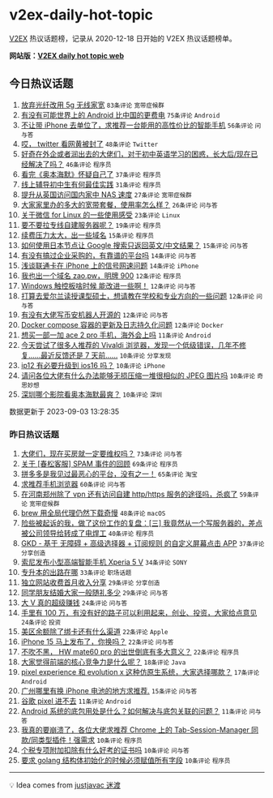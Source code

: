 # v2ex-daily-hot-topic

[V2EX](https://www.v2ex.com/) 热议话题榜，记录从 2020-12-18 日开始的 V2EX 热议话题榜单。

**网站版：[V2EX daily hot topic web](https://boojack.github.io/v2ex-daily-hot-topic-web/)**

## 今日热议话题

<!-- TODAY BEGIN -->

1. [放弃光纤改用 5g 无线家宽](https://www.v2ex.com/t/970460) `83条评论` `宽带症候群`
1. [有没有可能世界上的 Android 比中国的更费电](https://www.v2ex.com/t/970505) `75条评论` `Android`
1. [不让带 iPhone 去单位了，求推荐一台能用的高性价比的智能手机](https://www.v2ex.com/t/970495) `56条评论` `问与答`
1. [哎， twitter 看网黄被封了](https://www.v2ex.com/t/970467) `48条评论` `Twitter`
1. [好奇在外企或者润出去的大佬们，对于初中英语学习的困惑，长大后/现在已经解决了吗？](https://www.v2ex.com/t/970536) `46条评论` `程序员`
1. [看完《奥本海默》怀疑自己了](https://www.v2ex.com/t/970545) `37条评论` `程序员`
1. [线上辅导初中生有何最佳实践](https://www.v2ex.com/t/970470) `31条评论` `程序员`
1. [提升从英国访问国内家中 NAS 速度](https://www.v2ex.com/t/970555) `27条评论` `宽带症候群`
1. [大家家里办的多大的宽带套餐，使用率怎么样？](https://www.v2ex.com/t/970503) `26条评论` `问与答`
1. [关于微信 for Linux 的一些使用感受](https://www.v2ex.com/t/970506) `23条评论` `Linux`
1. [要不要拉专线自建服务器呢？](https://www.v2ex.com/t/970537) `19条评论` `程序员`
1. [续费压力太大，出一些域名](https://www.v2ex.com/t/970535) `15条评论` `程序员`
1. [如何使用日本节点让 Google 搜索只返回英文/中文结果？](https://www.v2ex.com/t/970489) `15条评论` `问与答`
1. [有没有搞过企业采购的，有靠谱的平台吗](https://www.v2ex.com/t/970554) `14条评论` `问与答`
1. [浅谈联通卡在 iPhone 上的信号网速问题](https://www.v2ex.com/t/970490) `14条评论` `iPhone`
1. [我也出一个域名 zao.pw，明牌 900](https://www.v2ex.com/t/970583) `12条评论` `程序员`
1. [Windows 触控板啥时候 能改进一些啊！](https://www.v2ex.com/t/970547) `12条评论` `问与答`
1. [打算去爱尔兰读授课型硕士，想请教在学校和专业方向的一些问题](https://www.v2ex.com/t/970543) `12条评论` `问与答`
1. [有没有大佬写币安机器人开源的](https://www.v2ex.com/t/970497) `12条评论` `问与答`
1. [Docker compose 容器的更新及日志持久化问题](https://www.v2ex.com/t/970468) `12条评论` `Docker`
1. [想买一部一加 ace 2 pro 手机，海外会上吗](https://www.v2ex.com/t/970488) `11条评论` `Android`
1. [今天尝试了很多人推荐的 Vivaldi 浏览器，发现一个低级错误，几年不修复……最近反馈还是 7 天前……](https://www.v2ex.com/t/970573) `10条评论` `分享发现`
1. [ip12 有必要升级到 ios16 吗？](https://www.v2ex.com/t/970526) `10条评论` `iPhone`
1. [请问各位大佬有什么办法能够无损压缩一堆很相似的 JPEG 图片吗](https://www.v2ex.com/t/970501) `10条评论` `奇思妙想`
1. [深圳哪个影院看奥本海默最爽？](https://www.v2ex.com/t/970482) `10条评论` `深圳`

数据更新于 2023-09-03 13:28:35

<!-- TODAY END -->

### 昨日热议话题

<!-- YESTERDAY BEGIN -->

1. [大佬们，现在买房就一定要维权吗？](https://www.v2ex.com/t/970297) `73条评论` `问与答`
1. [关于 [春松客服] SPAM 事件的回顾](https://www.v2ex.com/t/970315) `69条评论` `程序员`
1. [拼多多是我见过最恶心的平台，没有之一！](https://www.v2ex.com/t/970281) `65条评论` `淘宝`
1. [求推荐手机浏览器](https://www.v2ex.com/t/970283) `60条评论` `问与答`
1. [在河南郑州除了 vpn 还有访问自建 http/https 服务的途径吗，杀疯了](https://www.v2ex.com/t/970368) `59条评论` `宽带症候群`
1. [brew 用全局代理仍然下载奇慢](https://www.v2ex.com/t/970344) `48条评论` `macOS`
1. [险些被起诉的我，做了这份工作的复盘：[三] 我竟然从一个写服务器的，差点被公司领导给转成了电焊工](https://www.v2ex.com/t/970291) `40条评论` `程序员`
1. [GKD - 基于 无障碍 + 高级选择器 + 订阅规则 的自定义屏幕点击 APP](https://www.v2ex.com/t/970406) `37条评论` `分享创造`
1. [索尼发布小型高端智能手机 Xperia 5 V](https://www.v2ex.com/t/970345) `34条评论` `SONY`
1. [专升本的出路在哪](https://www.v2ex.com/t/970287) `33条评论` `职场话题`
1. [独立网站收费首月收入分享](https://www.v2ex.com/t/970306) `29条评论` `分享创造`
1. [同学朋友结婚大家一般随礼多少](https://www.v2ex.com/t/970355) `29条评论` `问与答`
1. [大 V 真的超级赚钱](https://www.v2ex.com/t/970374) `24条评论` `问与答`
1. [手里有 100 万，有没有好的路子可以利用起来，创业、投资，大家给点意见](https://www.v2ex.com/t/970372) `24条评论` `投资`
1. [美区余额除了绑卡还有什么渠道](https://www.v2ex.com/t/970416) `22条评论` `Apple`
1. [iPhone 15 马上发布了，你换吗？](https://www.v2ex.com/t/970387) `22条评论` `问与答`
1. [不吹不黑， HW mate60 pro 的出世倒底有多大意义？](https://www.v2ex.com/t/970407) `22条评论` `程序员`
1. [大家觉得前端的核心竞争力是什么呢？](https://www.v2ex.com/t/970378) `18条评论` `Java`
1. [pixel experience 和 evolution x 这种仿原生系统，大家选择哪款？](https://www.v2ex.com/t/970327) `17条评论` `Android`
1. [广州哪里有换 iPhone 电池的地方求推荐.](https://www.v2ex.com/t/970366) `15条评论` `问与答`
1. [谷歌 pixel 进不去](https://www.v2ex.com/t/970365) `11条评论` `Android`
1. [Android 系统的底包用处是什么？如何解决与底包关联的问题？](https://www.v2ex.com/t/970282) `11条评论` `问与答`
1. [我真的要崩溃了，各位大佬求推荐 Chrome 上的 Tab-Session-Manager 同款/同类型插件！强需求](https://www.v2ex.com/t/970423) `10条评论` `程序员`
1. [个税专项附加扣除有什么好考的证书吗](https://www.v2ex.com/t/970384) `10条评论` `问与答`
1. [要求 golang 结构体初始化的时候必须赋值所有字段](https://www.v2ex.com/t/970379) `10条评论` `程序员`

<!-- YESTERDAY END -->

---

💡 Idea comes from [justjavac 迷渡](https://github.com/justjavac/)
